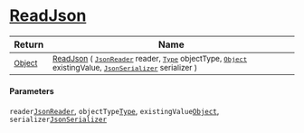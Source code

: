 # [ReadJson](./FeatureDescriptorTJsonConverter-100664067.md)



| Return | Name | 
| --- | --- | 
| <sub>[Object](https://docs.microsoft.com/en-us/dotnet/api/System.Object)</sub>| <sub>[ReadJson](./FeatureDescriptorTJsonConverter-100664067.md) ( [`JsonReader`](./FeatureDescriptorTJsonConverter-100664067.md) reader, [`Type`](https://docs.microsoft.com/en-us/dotnet/api/System.Type) objectType, [`Object`](https://docs.microsoft.com/en-us/dotnet/api/System.Object) existingValue, [`JsonSerializer`](./FeatureDescriptorTJsonConverter-100664067.md) serializer )</sub>| <br>


#### Parameters
 `reader`[`JsonReader`](./FeatureDescriptorTJsonConverter-100664067.md),  `objectType`[`Type`](https://docs.microsoft.com/en-us/dotnet/api/System.Type),  `existingValue`[`Object`](https://docs.microsoft.com/en-us/dotnet/api/System.Object),  `serializer`[`JsonSerializer`](./FeatureDescriptorTJsonConverter-100664067.md)